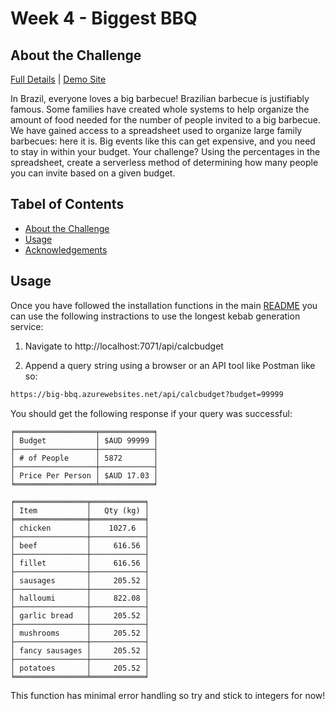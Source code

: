 # Week 4 - Biggest BBQ

## About the Challenge
<!-- ABOUT THE CHALLENGE -->

[Full Details](https://github.com/microsoft/Seasons-of-Serverless/blob/main/Dec-14-2020.md) | [Demo Site](https://big-bbq.azurewebsites.net/api/calcbudget?budget=99999)

In Brazil, everyone loves a big barbecue! Brazilian barbecue is justifiably famous. Some families have created whole systems to help organize the amount of food needed for the number of people invited to a big barbecue. We have gained access to a spreadsheet used to organize large family barbecues: here it is. Big events like this can get expensive, and you need to stay in within your budget. Your challenge? Using the percentages in the spreadsheet, create a serverless method of determining how many people you can invite based on a given budget.

## Tabel of Contents
<!-- TABLE OF CONTENTS -->

* [About the Challenge](#about-the-challenge)
* [Usage](#usage)
* [Acknowledgements](#acknowledgements)

## Usage
<!-- USAGE -->

Once you have followed the installation functions in the main [README](https://github.com/errbufferoverfl/violet-lobster/blob/main/README.md#installation) you can use the following instractions to use the longest kebab generation service:

1. Navigate to http://localhost:7071/api/calcbudget

2. Append a query string using a browser or an API tool like Postman like so:
```sh
https://big-bbq.azurewebsites.net/api/calcbudget?budget=99999
```

You should get the following response if your query was successful:
```
╒══════════════════╤════════════╕
│ Budget           │ $AUD 99999 │
├──────────────────┼────────────┤
│ # of People      │ 5872       │
├──────────────────┼────────────┤
│ Price Per Person │ $AUD 17.03 │
╘══════════════════╧════════════╛

╒════════════════╤════════════╕
│ Item           │   Qty (kg) │
╞════════════════╪════════════╡
│ chicken        │    1027.6  │
├────────────────┼────────────┤
│ beef           │     616.56 │
├────────────────┼────────────┤
│ fillet         │     616.56 │
├────────────────┼────────────┤
│ sausages       │     205.52 │
├────────────────┼────────────┤
│ halloumi       │     822.08 │
├────────────────┼────────────┤
│ garlic bread   │     205.52 │
├────────────────┼────────────┤
│ mushrooms      │     205.52 │
├────────────────┼────────────┤
│ fancy sausages │     205.52 │
├────────────────┼────────────┤
│ potatoes       │     205.52 │
╘════════════════╧════════════╛
```

This function has minimal error handling so try and stick to integers for now!
